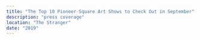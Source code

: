 ```yaml
---
title: "The Top 10 Pioneer Square Art Shows to Check Out in September"
description: "press coverage"
location: "The Stranger"
date: "2019"
---
```

